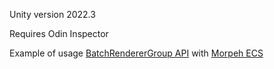 Unity version 2022.3

Requires Odin Inspector

Example of usage [BatchRendererGroup API](https://docs.unity3d.com/Manual/batch-renderer-group.html) with [Morpeh ECS](https://github.com/scellecs/morpeh/tree/main)
